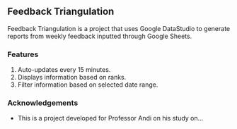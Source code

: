 ## Feedback Triangulation

<picture here>

Feedback Triangulation is a project that uses Google DataStudio to generate reports from weekly feedback inputted through Google Sheets. 

### Features
1. Auto-updates every 15 minutes.
2. Displays information based on ranks. 
3. Filter information based on selected date range. 

### Acknowledgements
* This is a project developed for Professor Andi on his study on... 

